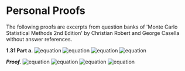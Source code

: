 # Personal Proofs

The following proofs are excerpts from question banks of 'Monte Carlo Statistical Methods 2nd Edition' by Christian Robert and George Casella without answer references.

**1.31 Part a.**
![equation](https://latex.codecogs.com/svg.image?%5Ctext%7BConsider%20estimation%20in%20Linear%20Model%5C;%7DY=b_%7B1%7DX_%7B1%7D&plus;b_%7B2%7DX_%7B2%7D&plus;%5Cvarepsilon,)
![equation](https://latex.codecogs.com/svg.image?%5C:0%5Cleq%20b_%7B1%7D,b_%7B2%7D%5Cleq1%5Ctext%7B%5C:for%20samples%5C:%7D(Y_%7B1%7D,X_%7B11%7D,X_%7B21%7D),...,(Y_%7Bn%7D,X_%7B1n%7D,X_%7B2n%7D).)
![equation](https://latex.codecogs.com/svg.image?%5Ctext%7B%5C:Errors%20are%20i.i.d%5C:%7D%5Cvarepsilon_%7Bi%7D%5Csim%20N(0,1).%5Ctext%7B%5C:A%20noninformative%20prior%20is%5C:%7D%5Cpi(b_%7B1%7D,b_%7B2%7D)=%5Cmathbb%7BI%7D_%7B%5B0,1%5D%7D(b_%7B1%7D)%5Cmathbb%7BI%7D_%7B%5B0,1%5D%7D(b_%7B2%7D).%5Ctext%7B%5C:Show%20that%20posterior%20means%20are%20given%20by%5C:%7D)
![equation](https://latex.codecogs.com/svg.image?i=1,2,%5Cmathbb%7BE%5E%7B%5Cpi%7D%7D(b_%7Bi%7D%7Cy_%7B1%7D,...,y_%7Bn%7D)=%5Cfrac%7B%5Cint_%7B0%7D%5E%7B1%7D%5Cint_%7B0%7D%5E%7B1%7Db_%7Bi%7D%5Cprod_%7Bj=1%7D%5E%7Bn%7D%5Cvarphi(y_%7Bj%7D-b_%7B1%7DX_%7B1j%7D-b_%7B2%7DX_%7B2j%7D)db_%7B1%7Ddb_%7B2%7D%7D%7B%5Cint_%7B0%7D%5E%7B1%7D%5Cint_%7B0%7D%5E%7B1%7D%5Cprod_%7Bj=1%7D%5E%7Bn%7D%5Cvarphi(y_%7Bj%7D-b_%7B1%7DX_%7B1j%7D-b_%7B2%7DX_%7B2j%7D)db_%7B1%7Ddb_%7B2%7D%7D,%5Cvarphi%5Ctext%7B%5C:is%20density%20standard%20model.)

***Proof.***
![equation](https://latex.codecogs.com/svg.image?%5Ctext%7BGiven%5C:%7D%5Cvarepsilon_%7Bi%7D%5Csim%20N(0,1),y_%7Bj%7D-b_%7B1j%7Dx_%7B1j%7D-b_%7B2j%7Dx_%7B2j%7D%5Csim%20N(0,1).%5C;%5Cmathbb%7BE%5E%5Cpi%7D(b_%7Bi%7D%7Cy_%7B1%7D,...,y_%7Bn%7D)=)
![equation](https://latex.codecogs.com/svg.image?%5Cint%20b_%7Bi%7D%5Cpi(b_%7B1%7D,b_%7B2%7D%7C(x_%7B11%7D,x_%7B21%7D),...,(x_%7B1n%7D,x_%7B2n%7D))db_%7B1%7Ddb_%7B2%7D.%5Ctext%7B%5C:Since%5C:%7D%5Cpi(b_%7B1%7D,b_%7B2%7D%7C(x_%7B11%7D,x_%7B21%7D),...,(x_%7B1n%7D,x_%7B2n%7D))%5C;%5Calpha%5C;%5Cpi(b_%7B1%7D,b_%7B2%7D)f((x_%7B11%7D,x_%7B21%7D),...,(x_%7B1n%7D,x_%7B2n%7D)%7Cb_%7B1%7D,b_%7B2%7D).)
![equation](https://latex.codecogs.com/svg.image?%5Ctext%7BWLOG,%5C:%7D%5Cint%20b_%7Bi%7D%5Cpi(b_%7B1%7D,b_%7B2%7D%7C(x_%7B11%7D,x_%7B21%7D),...,(x_%7B1n%7D,x_%7B2n%7D))db_%7B1%7Ddb_%7B2%7D=%5Cint_%7B0%7D%5E%7B1%7D%5Cint_%7B0%7D%5E%7B1%7Db_%7Bi%7Dk%5Cpi(b_%7B1%7D,b_%7B2%7D)f((x_%7B11%7D,x_%7B21%7D),...,(x_%7B1n%7D,x_%7B2n%7D)%7Cb_%7B1%7D,b_%7B2%7D)db_%7B1%7Ddb_%7B2%7D=k%5Cint_%7B0%7D%5E%7B1%7D%5Cint_%7B0%7D%5E%7B1%7Db_%7Bi%7D%5Cpi(b_%7B1%7D,b_%7B2%7D)f((x_%7B11%7D,x_%7B21%7D),...,(x_%7B1n%7D,x_%7B2n%7D)%7Cb_%7B1%7D,b_%7B2%7D)db_%7B1%7Ddb_%7B2%7D=%5Cfrac%7B%5Cint_%7B0%7D%5E%7B1%7D%5Cint_%7B0%7D%5E%7B1%7Db_%7Bi%7D%5Cpi(b_%7B1%7D,b_%7B2%7D)f((x_%7B11%7D,x_%7B21%7D),...,(x_%7B1n%7D,x_%7B2n%7D)%7Cb_%7B1%7D,b_%7B2%7D)db_%7B1%7Ddb_%7B2%7D%7D%7B%5Cint_%7B0%7D%5E%7B1%7D%5Cint_%7B0%7D%5E%7B1%7D%5Cpi(b_%7B1%7D,b_%7B2%7D)f((x_%7B11%7D,x_%7B21%7D),...,(x_%7B1n%7D,x_%7B2n%7D)%7Cb_%7B1%7D,b_%7B2%7D)db_%7B1%7Ddb_%7B2%7D%7D=)
![equation](https://latex.codecogs.com/svg.image?%5Cfrac%7B%5Cint_%7B0%7D%5E%7B1%7D%5Cint_%7B0%7D%5E%7B1%7Db_%7Bi%7D%5Cprod_%7Bj=1%7D%5E%7Bn%7D%5Cvarphi(y_%7Bj%7D-b_%7B1j%7Dx_%7B1j%7D-b_%7B2j%7Dx_%7B2j%7D)%5Cpi(b_%7B1%7D,b_%7B2%7D)db_%7B1%7Ddb_%7B2%7D%7D%7B%5Cint_%7B0%7D%5E%7B1%7D%5Cint_%7B0%7D%5E%7B1%7D%5Cprod_%7Bj=1%7D%5E%7Bn%7D%5Cvarphi(y_%7Bj%7D-b_%7B1j%7Dx_%7B1j%7D-b_%7B2j%7Dx_%7B2j%7D)%5Cpi(b_%7B1%7D,b_%7B2%7D)db_%7B1%7Ddb_%7B2%7D%7D=%5Cfrac%7B%5Cint_%7B0%7D%5E%7B1%7D%5Cint_%7B0%7D%5E%7B1%7Db_%7Bi%7D%5Cprod_%7Bj=1%7D%5E%7Bn%7D%5Cvarphi(y_%7Bj%7D-b_%7B1j%7Dx_%7B1j%7D-b_%7B2j%7Dx_%7B2j%7D)db_%7B1%7Ddb_%7B2%7D%7D%7B%5Cint_%7B0%7D%5E%7B1%7D%5Cint_%7B0%7D%5E%7B1%7D%5Cprod_%7Bj=1%7D%5E%7Bn%7D%5Cvarphi(y_%7Bj%7D-b_%7B1j%7Dx_%7B1j%7D-b_%7B2j%7Dx_%7B2j%7D)db_%7B1%7Ddb_%7B2%7D%7D,%5Ctext%7B%5C:for%20noninformative%20priors%5C:(Proven).%7D)
